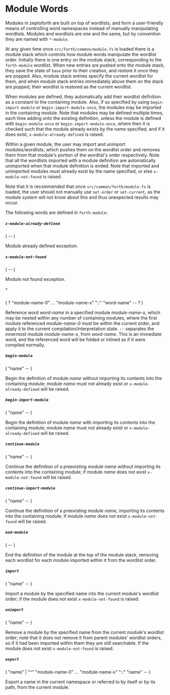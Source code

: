 # Module Words

Modules in zeptoforth are built on top of wordlists, and form a user-friendly means of controlling word namespaces instead of manually manipulating wordlists. Modules and wordlists are one and the same, but by convention they are named with `*-module`.

At any given time once `src/forth/common/module.fs` is loaded there is a module stack which controls how module words manipulate the wordlist order. Initially there is one entry on the module stack, corresponding to the `forth-module` wordlist. When new entries are pushed onto the module stack, they save the state of `base` prior to their creation, and restore it once they are popped. Also, module stack entries specify the current wordlist for them, and when module stack entries immediately above them on the stack are popped, their wordlist is restored as the current wordlist.

When modules are defined, they automatically add their wordlist definition as a constant to the containing module. Also, if so specified by using `begin-import-module` or `begin-import-module-once`, the modules may be imported in the containing module. Note that modules may be defined multiple times, each time adding onto the existing definition, unless the module is defined with `begin-module-once` or `begin-import-module-once`, where then it is checked such that the module already exists by the name specified, and if it does exist, `x-module-already-defined` is raised.

Within a given module, the user may import and unimport modules/wordlists, which pushes them on the wordlist order and removes them from that module's portion of the wordlist's order respectively. Note that all the wordlists imported with a module definition are automatically unimported when that module definition is ended. Note that imported and unimported modules must already exist by the name specified, or else `x-module-not-found` is raised.

Note that it is recommended that once `src/common/forth/module.fs` is loaded, the user should not manually use `set-order` or `set-current`, as the module system will not know about this and thus unexpected results may occur.

The following words are defined in `forth-module`:

##### `x-module-already-defined`
( -- )

Module already defined exception.

##### `x-module-not-found`
( -- )

Module not found exception.

##### `^`
( ? "module-name-0" ... "module-name-x" "::" "word-name" -- ? )

Reference word *word-name* in a specified module *module-name-x*, which may be nested within any number of containing modules, where the first module referenced *module-name-0* must be within the current order, and apply it to the current compilation/interpretation state. `::` separates the innermost module *module-name-x*, from *word-name*. This is an immediate word, and the referenced word will be folded or inlined as if it were compiled normally.

##### `begin-module`
( "name" -- )

Begin the definition of module *name* without importing its contents into the containing module; module *name* must not already exist or `x-module-already-defined` will be raised.

##### `begin-import-module`
( "name" -- )

Begin the definition of module *name* with importing its contents into the containing module; module *name* must not already exist or `x-module-already-defined` will be raised.

##### `continue-module`
( "name" -- )

Continue the definition of a preexisting module *name* without importing its contents into the containing module; if module *name* does not exist `x-module-not-found` will be raised.

##### `continue-import-module`
( "name" -- )

Continue the definition of a preexisting module *name*, importing its contents into the containing module; if module *name* does not exist `x-module-not-found` will be raised.

##### `end-module`
( -- )

End the definition of the module at the top of the module stack, removing each wordlist for each module imported within it from the wordlist order.

##### `import`
( "name" -- )

Import a module by the specified name into the current module's wordlist order; if the module does not exist `x-module-not-found` is raised.

##### `unimport`
( "name" -- )

Remove a module by the specified name from the current module's wordlist order; note that it does not remove it from parent modules' wordlist orders, so if it  had been imported within them they are still searchable. If the module does not exist `x-module-not-found` is raised.

##### `export`
( "name" | "^" "module-name-0" ... "module-name-x" "::" "name" -- )

Export a name in the current namespace or referred to by itself or by its path, from the current module.
